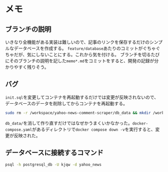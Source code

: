 # メモ

## ブランチの説明

いきなり全機能がある実装は難しいので、記事のリンクを保存するだけのシンプルなデータベースを作成する。
`feature/database`あたりのコミットがぐちゃぐちゃだが、気にしないことにする。これから気を付ける。
ブランチを切るたびにそのブランチの説明を記した`memo*.md`をコミットをすると、開発の記録が分かりやすく残りそう。

## バグ

`init.sql`を変更してコンテナを再起動するだけでは変更が反映されないので、データベースのデータを削除してからコンテナを再起動する。

```sh
sudo rm -r /workspace/yahoo-news-comment-scraper/db_data && mkdir /workspace/yahoo-news-comment-scraper/db_data
```

`db_data/`を消して作り直すだけではなぜかうまくいかなかった。`docker-compose.yaml`があるディレクトリで`docker compose down -v`を実行すると、変更が反映された。

## データベースに接続するコマンド

```sh
psql -h postgresql_db -U kjqw -d yahoo_news
```
